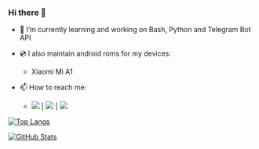 ### Hi there 👋

<!--
**Sohil876/Sohil876** is a ✨ _special_ ✨ repository because its `README.md` (this file) appears on your GitHub profile.
Here are some ideas to get you started:
-->

- 📖 I’m currently learning and working on Bash, Python and Telegram Bot API
- 💿 I also maintain android roms for my devices:
  * Xiaomi Mi A1

- 📫 How to reach me:
  * [![](https://img.shields.io/badge/--%231DA1F2?style=flat-square&logo=telegram&logoColor=ffffff)](https://t.me/Sohil876) | [![](https://img.shields.io/badge/--%23181717?style=flat-square&logo=github)](https://github.com/Sohil876) | [![](https://img.shields.io/badge/--%23181717?style=flat-square&logo=gitlab)](https://gitlab.com/Sohil876)

[![Top Langs](https://github-readme-stats.vercel.app/api/top-langs/?username=Sohil876&show_icons=true&langs_count=10&layout=compact)](https://github.com/anuraghazra/github-readme-stats)

[![GitHub Stats](https://github-readme-stats.vercel.app/api?username=Sohil876&show_icons=true&count_private=true)](https://github.com/anuraghazra/github-readme-stats)


